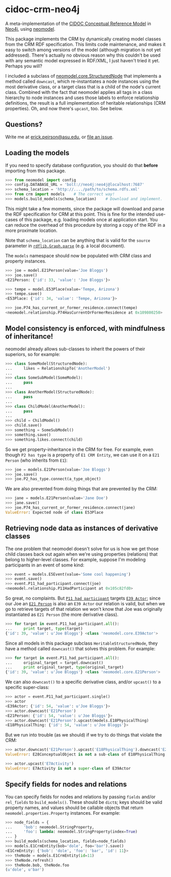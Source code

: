 # cidoc-crm-neo4j
A meta-implementation of the [CIDOC Conceptual Reference Model](http://cidoc-crm.org/) in [Neo4j](https://neo4j.com), using [neomodel](http://neomodel.readthedocs.io).

This package implements the CRM by dynamically creating model classes from the CRM RDF specification. This limits code maintenance, and makes it easy to switch among versions of the model (although migration is not yet addressed). There's actually no obvious reason why this couldn't be used with any semantic model expressed in RDF/XML, I just haven't tried it yet. Perhaps you will?

I included a subclass of [neomodel.core.StructuredNode](http://neomodel.readthedocs.io/en/latest/module_documentation.html#neomodel.core.StructuredNode) that implements a method called ``downcast``, which re-instantiates a node instances using the most derivative class, or a target class that is a child of the node's current class. Combined with the fact that neomodel applies all tags in a class hierarchy to node instances and uses those labels to enforce relationship definitions, the result is a full implementation of heritable relationships (CRM properties). Oh, and now there's ``upcast``, too. See below.

## Questions?

Write me at erick.peirson@asu.edu, or [file an issue](https://github.com/diging/cidoc-crm-neo4j/issues).

## Loading the models

If you need to specify database configuration, you should do that **before** importing from this package.

```python
>>> from neomodel import config
>>> config.DATABASE_URL = 'bolt://neo4j:neo4j@localhost:7687'
>>> schema_location = 'http://..../path/to/schema.rdfs.xml'
>>> from crm import models    # The correct way!
>>> models.build_models(schema_location)    # Download and implement.
```

This might take a few moments, since the package will download and parse the RDF specification for CRM at this point. This is fine for the intended use-cases of this package, e.g. loading models once at application start. You can reduce the overhead of this procedure by storing a copy of the RDF in a more proximate location.

Note that ``schema_location`` can be anything that is valid for the ``source``
parameter in [``rdflib.Graph.parse``](https://rdflib.readthedocs.io/en/stable/apidocs/rdflib.html#rdflib.graph.Graph.parse) (e.g. a local document).

The ``models`` namespace should now be populated with CRM class and property instances.

```python
>>> joe = model.E21Person(value='Joe Bloggs')
>>> joe.save()
<E21Person: {'id': 33, 'value': 'Joe Bloggs'}>

>>> tempe = model.E53Place(value='Tempe, Arizona')
>>> tempe.save()
<E53Place: {'id': 34, 'value': 'Tempe, Arizona'}>

>>> joe.P74_has_current_or_former_residence.connect(tempe)
<neomodel.relationship.P74HasCurrentOrFormerResidence at 0x109800250>
```

## Model consistency is enforced, with mindfulness of inheritance!

neomodel already allows sub-classes to inherit the powers of their superiors, so for example:

```python
>>> class SomeModel(StructuredNode):
...     likes = RelationshipTo('AnotherModel')
...
>>> class SomeSubModel(SomeModel):
...     pass
...
>>> class AnotherModel(StructuredNode):
...     pass
...
>>> class ChildModel(AnotherModel):
...     pass
...
>>> child = ChildModel()
>>> child.save()
>>> something = SomeSubModel()
>>> something.save()
>>> something.likes.connect(child)
```

So we get property-inheritance in the CRM for free. For example, even though ``P2 has type`` is a property of ``E1 CRM Entity``, we can use it on a ``E21 Person`` (who inherits from ``E1``):

```python
>>> joe = models.E21Person(value='Joe Bloggs')
>>> joe.save()
>>> joe.P2_has_type.connect(a_type_object)
```


We are also prevented from doing things that are prevented by the CRM:

```python
>>> jane = models.E21Person(value='Jane Doe')
>>> jane.save()
>>> joe.P74_has_current_or_former_residence.connect(jane)
ValueError: Expected node of class E53Place
```

## Retrieving node data as instances of derivative classes

The one problem that neomodel doesn't solve for us is how we get those child classes back out again when we're using properties (relations) that belong to higher-level classes. For example, suppose I'm modeling participants in an event of some kind:

```python
>>> event = models.E5Event(value='Some cool happening')
>>> event.save()
>>> event.P11_had_participant.connect(joe)
<neomodel.relationship.P11HadParticipant at 0x105c82fd0>
```

So great, no complaints. But [``P11 had participant``](http://cidoc-crm.org/Property/P11-had-participant/Version-6.2) targets [``E39 Actor``](http://cidoc-crm.org/Property/P11-had-participant/Version-6.2); since our Joe an [``E21 Person``](http://cidoc-crm.org/Entity/E21-Person/Version-6.2) is also an ``E39 Actor`` our relation is valid, but when we go to retrieve targets of that relation we won't know that Joe was originally instantiated as ``E21 Person`` (the more derivative class).

```python
>>> for target in event.P11_had_participant.all():
...     print target, type(target)
{'id': 39, 'value': u'Joe Bloggs'} <class 'neomodel.core.E39Actor'>
```

Since all models in this package subclass ``HeritableStructuredNode``, they have a method called ``downcast()`` that solves this problem. For example:

```python
>>> for target in event.P11_had_participant.all():
...     original_target = target.downcast()
...     print original_target, type(original_target)
{'id': 39, 'value': u'Joe Bloggs'} <class 'neomodel.core.E21Person'>
```

We can also ``downcast()`` to a specific derivative class, and/or ``upcast()`` to a specific super-class:

```python
>>> actor = event.P11_had_participant.single()
>>> actor
<E39Actor: {'id': 54, 'value': u'Joe Bloggs'}>
>>> actor.downcast('E21Person')
<E21Person: {'id': 54, 'value': u'Joe Bloggs'}>
>>> actor.downcast('E21Person').upcast(models.E18PhysicalThing)
<E18PhysicalThing: {'id': 54, 'value': u'Joe Bloggs'}>
```

But we run into trouble (as we should) if we try to do things that violate the CRM:

```python
>>> actor.downcast('E21Person').upcast('E18PhysicalThing').downcast('E28ConceptualObject')
ValueError: E28ConceptualObject is not a sub-class of E18PhysicalThing

>>> actor.upcast('E7Activity')
ValueError: E7Activity is not a super-class of E39Actor
```

## Specify fields for nodes and relations

You can specify fields for nodes and relations by passing ``fields`` and/or ``rel_fields`` to ``build_models()``. These should be ``dict``s; keys should be valid property names, and values should be callable objects that return
``neomodel.properties.Property`` instances. For example:

```python
>>> node_fields = {
...     'bob': neomodel.StringProperty,
...     'foo': lambda: neomodel.StringProperty(index=True)
... }
>>> build_models(schema_location, fields=node_fields)
>>> models.E1CrmEntity(bob='dole', foo='bar').save()
<E1CrmEntity: {'bob': 'dole', 'foo': 'bar', 'id': 11}>
>>> theNode = models.E1CrmEntity(id=11)
>>> theNode.refresh()
>>> theNode.bob, theNode.foo
(u'dole', u'bar')
```
